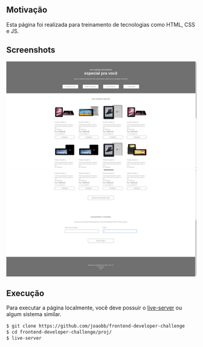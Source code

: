 ## Motivação
Esta página foi realizada para treinamento de tecnologias como HTML, CSS e JS.

## Screenshots
![](1.png)
![](2.png)

## Execução
Para executar a página localmente, você deve possuir o [live-server](https://www.npmjs.com/package/live-server) ou algum sistema similar.
```
$ git clone https://github.com/joaobb/frontend-developer-challenge
$ cd frontend-developer-challenge/proj/
$ live-server
```
